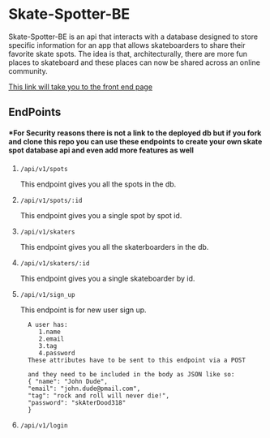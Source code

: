 # Skate-Spotter-BE

Skate-Spotter-BE is an api that interacts with a database designed to store specific information for an app that allows skateboarders to share their favorite skate spots. The idea is that, architecturally, there are more fun places to skateboard and these places can now be shared across an online community.

[This link will take you to the front end page](https://github.com/brandonfiebiger/skateSpotter)

## EndPoints
#### *For Security reasons there is not a link to the deployed db but if you fork and clone this repo you can use these endpoints to create your own skate spot database api and even add more features as well

1. `/api/v1/spots`

   This endpoint gives you all the spots in the db.
2. `/api/v1/spots/:id`

   This endpoint gives you a single spot by spot id.
3. `/api/v1/skaters`

   This endpoint gives you all the skaterboarders in the db.
4. `/api/v1/skaters/:id`

   This endpoint gives you a single skateboarder by id.
5. `/api/v1/sign_up`

   This endpoint is for new user sign up.
      
         A user has:
            1.name
            2.email
            3.tag
            4.password
         These attributes have to be sent to this endpoint via a POST 
         
         and they need to be included in the body as JSON like so:
         { "name": "John Dude",
         "email": "john.dude@pmail.com",
         "tag": "rock and roll will never die!",
         "password": "skAterDood318"
         }
6. `/api/v1/login`
